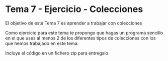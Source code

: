 # Tema 7 - Ejercicio -  Colecciones

El objetivo de este Tema 7 es aprender a trabajar con colecciones

Como ejercicio para este tema te propongo que hagas un programa sencillo en el que uses al menos 2 de los diferentes tipos de  colecciones con los que hemos trabajado en este tema.

Incluye el código en un fichero zip para entregalo
